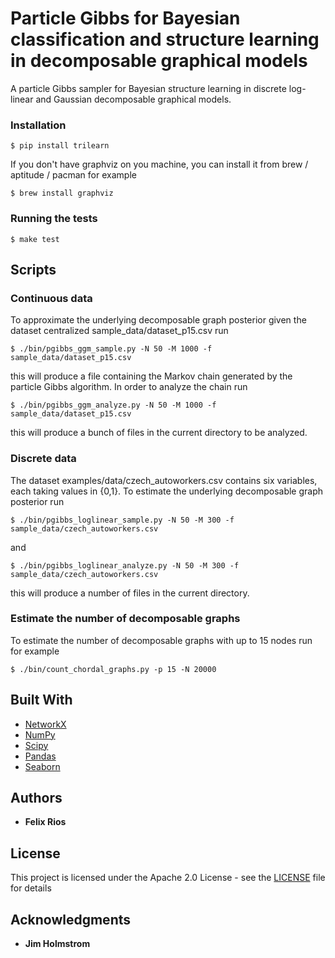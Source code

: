 # Particle Gibbs for Bayesian classification and structure learning in decomposable graphical models
A particle Gibbs sampler for Bayesian structure learning in discrete log-linear and Gaussian decomposable graphical models.

### Installation

```
$ pip install trilearn
```
If you don't have graphviz on you machine, you can install it from brew / aptitude / pacman for example
```
$ brew install graphviz
```

### Running the tests

```
$ make test
```

## Scripts
### Continuous data
To approximate the underlying decomposable graph posterior given the dataset centralized sample_data/dataset_p15.csv run
```
$ ./bin/pgibbs_ggm_sample.py -N 50 -M 1000 -f sample_data/dataset_p15.csv
```
this will produce a file containing the Markov chain generated by the particle Gibbs algorithm. 
In order to analyze the chain run
```
$ ./bin/pgibbs_ggm_analyze.py -N 50 -M 1000 -f sample_data/dataset_p15.csv
```
this will produce a bunch of files in the current directory to be analyzed.

### Discrete data
The dataset examples/data/czech_autoworkers.csv contains six variables, each taking values in {0,1}.
To estimate the underlying decomposable graph posterior run
```
$ ./bin/pgibbs_loglinear_sample.py -N 50 -M 300 -f sample_data/czech_autoworkers.csv
```
and
```
$ ./bin/pgibbs_loglinear_analyze.py -N 50 -M 300 -f sample_data/czech_autoworkers.csv
```
this will produce a number of files in the current directory.

### Estimate the number of decomposable graphs
To estimate the number of decomposable graphs with up to 15 nodes run for example
```
$ ./bin/count_chordal_graphs.py -p 15 -N 20000
```
## Built With

* [NetworkX](https://networkx.github.io/documentation/stable/index.html)
* [NumPy](https://docs.scipy.org/doc/)
* [Scipy](https://docs.scipy.org/doc/)
* [Pandas](http://pandas.pydata.org/pandas-docs/stable/)
* [Seaborn](https://seaborn.pydata.org/api.html)
## Authors

* **Felix Rios**

## License

This project is licensed under the Apache 2.0 License - see the [LICENSE](LICENSE) file for details

## Acknowledgments

* **Jim Holmstrom**
